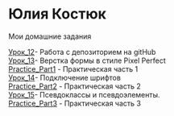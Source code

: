 # Юлия Костюк
Мои домашние задания


[Урок_12](https://yuliyakastsiuk.github.io/Lesson_12/github/src/ "Мое Д/З")- Работа с депозиторием на gitHub  
[Урок_13](https://yuliyakastsiuk.github.io/Lesson_13/Project_Lesson_13/src/ "Мое Д/З")- Верстка формы в стиле Pixel Perfect  
[Practice_Part1](https://yuliyakastsiuk.github.io/Practice_Part1/src/ "Мое Д/З") - Практическая часть 1  
[Урок_14](https://yuliyakastsiuk.github.io/Project_Lesson_14/ "Мое Д/З")- Подключение шрифтов  
[Practice_Part2](https://yuliyakastsiuk.github.io/src/ "Мое Д/З") - Практическая часть 2   
[Урок_15](https://yuliyakastsiuk.github.io/Project_Lesson_15/ "Мое Д/З")- Псевдоклассы и псевдоэлементы.   
[Practice_Part3](https://yuliyakastsiuk.github.io/Practice_Part_3/src/ "Мое Д/З") - Практическая часть 3 
